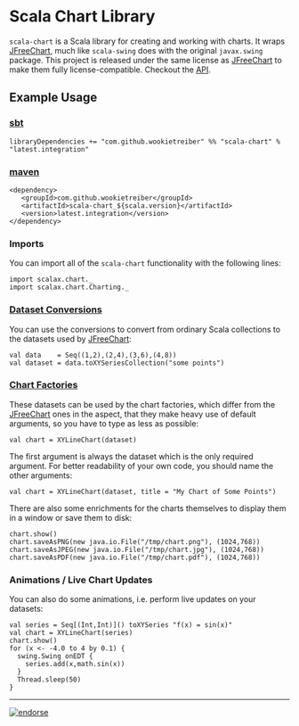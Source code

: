 Scala Chart Library
===================

`scala-chart` is a Scala library for creating and working with charts. It wraps [JFreeChart][], much
like `scala-swing` does with the original `javax.swing` package. This project is released under the
same license as [JFreeChart][] to make them fully license-compatible. Checkout the [API][].

Example Usage
-------------

### [sbt][]

    libraryDependencies += "com.github.wookietreiber" %% "scala-chart" % "latest.integration"

### [maven][]

    <dependency>
       <groupId>com.github.wookietreiber</groupId>
       <artifactId>scala-chart_${scala.version}</artifactId>
       <version>latest.integration</version>
    </dependency>

### Imports

You can import all of the `scala-chart` functionality with the following lines:

    import scalax.chart._
    import scalax.chart.Charting._

### [Dataset Conversions](http://wookietreiber.github.io/scala-chart/latest/api/index.html#scalax.chart.RichChartingCollections)

You can use the conversions to convert from ordinary Scala collections to the datasets used by
[JFreeChart][]:

    val data    = Seq((1,2),(2,4),(3,6),(4,8))
    val dataset = data.toXYSeriesCollection("some points")

### [Chart Factories](http://wookietreiber.github.io/scala-chart/latest/api/index.html#scalax.chart.ChartFactories)

These datasets can be used by the chart factories, which differ from the [JFreeChart][] ones in the
aspect, that they make heavy use of default arguments, so you have to type as less as possible:

    val chart = XYLineChart(dataset)

The first argument is always the dataset which is the only required argument. For better readability
of your own code, you should name the other arguments:

    val chart = XYLineChart(dataset, title = "My Chart of Some Points")

There are also some enrichments for the charts themselves to display them in a window or save them
to disk:

    chart.show()
    chart.saveAsPNG(new java.io.File("/tmp/chart.png"), (1024,768))
    chart.saveAsJPEG(new java.io.File("/tmp/chart.jpg"), (1024,768))
    chart.saveAsPDF(new java.io.File("/tmp/chart.pdf"), (1024,768))

### Animations / Live Chart Updates

You can also do some animations, i.e. perform live updates on your datasets:

    val series = Seq[(Int,Int)]() toXYSeries "f(x) = sin(x)"
    val chart = XYLineChart(series)
    chart.show()
    for (x <- -4.0 to 4 by 0.1) {
      swing.Swing onEDT {
        series.add(x,math.sin(x))
      }
      Thread.sleep(50)
    }


[JFreeChart]: http://jfree.org/jfreechart/
[API]: http://wookietreiber.github.com/scala-chart/latest/api/index.html
[sbt]: http://www.scala-sbt.org/
[maven]: http://maven.apache.org/


---

[![endorse](http://api.coderwall.com/wookietreiber/endorsecount.png)](http://coderwall.com/wookietreiber)

